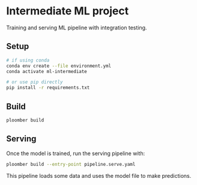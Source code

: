 # Intermediate ML project

Training and serving ML pipeline with integration testing.

## Setup

~~~bash
# if using conda
conda env create --file environment.yml
conda activate ml-intermediate

# or use pip directly
pip install -r requirements.txt
~~~

## Build

```bash tags=["bash"]
ploomber build
```


## Serving

Once the model is trained, run the serving pipeline with:

```bash tags=["bash"]
ploomber build --entry-point pipeline.serve.yaml
```

This pipeline loads some data and uses the model file to make predictions.
